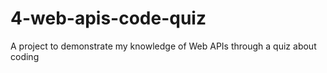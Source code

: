 # 4-web-apis-code-quiz
A project to demonstrate my knowledge of Web APIs through a quiz about coding
